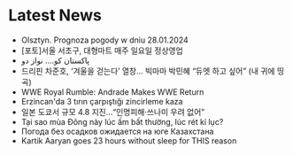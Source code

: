 # Latest News
-  Olsztyn. Prognoza pogody w dniu 28.01.2024
-  [포토]서울 서초구, 대형마트 매주 일요일 정상영업
-  پاکستان کو.... نواز دو
-  드리핀 차준호, ‘겨울을 걷는다’ 열창… 빅마마 박민혜 “듀엣 하고 싶어” (내 귀에 띵곡)
-  WWE Royal Rumble: Andrade Makes WWE Return
-  Erzincan'da 3 tırın çarpıştığı zincirleme kaza
-  일본 도쿄서 규모 4.8 지진…“인명피해·쓰나미 우려 없어”
-  Tại sao mùa Đông này lúc ấm bất thường, lúc rét kỉ lục?
-  Погода без осадков ожидается на юге Казахстана
-  Kartik Aaryan goes 23 hours without sleep for THIS reason
